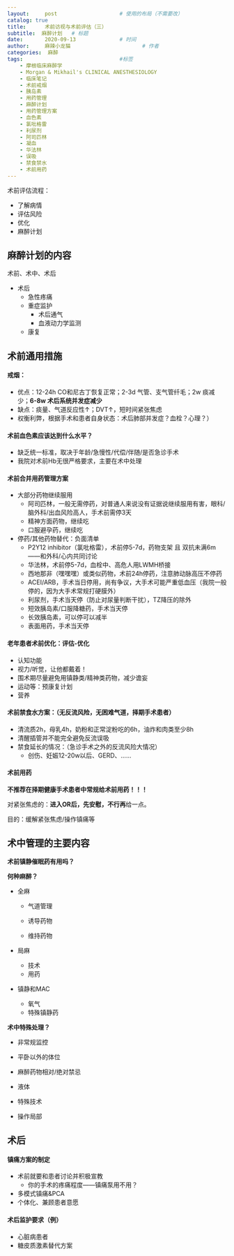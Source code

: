 ```yaml
---
layout:     post   				    # 使用的布局（不需要改）
catalog: true
title:      术前访视与术前评估（三）
subtitle:  麻醉计划   # 标题 
date:       2020-09-13				# 时间
author:     麻辣小龙猫 						# 作者
categories:  麻醉					
tags:								#标签
    - 摩根临床麻醉学
    - Morgan & Mikhail's CLINICAL ANESTHESIOLOGY
    - 临床笔记
    - 术前戒烟
    - 胰岛素
    - 用药管理
    - 麻醉计划
    - 用药管理方案
    - 血色素
    - 氯吡格雷
    - 利尿剂
    - 阿司匹林
    - 凝血
    - 华法林
    - 误吸
    - 禁食禁水
    - 术前用药
---
```



术前评估流程：

- 了解病情
- 评估风险
- 优化
- 麻醉计划

## 麻醉计划的内容

术前、术中、术后

- 术后
    - 急性疼痛
    - 重症监护
        - 术后通气
        - 血液动力学监测
    - 康复

## 术前通用措施

#### 戒烟：

- 优点：12-24h CO和尼古丁恢复正常；2-3d 气管、支气管纤毛；2w 痰减少；**6-8w 术后系统并发症减少**
- 缺点：痰量、气道反应性↑；DVT↑，短时间紧张焦虑
- 权衡利弊，根据手术和患者自身状态：术后肺部并发症？血栓？心理？）

#### 术前血色素应该达到什么水平？

- 缺乏统一标准，取决于年龄/急慢性/代偿/伴随/是否急诊手术
- 我院对术前Hb无很严格要求，主要在术中处理

#### 术前合并用药管理方案

- 大部分药物继续服用
    - 阿司匹林，一般无需停药，对普通人来说没有证据说继续服用有害，眼科/脑外科/出血风险高人，手术前需停3天
    - 精神方面药物，继续吃
    - 口服避孕药，继续吃
- 停药/其他药物替代：负面清单
    - P2Y12 inhibitor（氯吡格雷），术前停5-7d，药物支架 且 双抗未满6m——和外科/心内共同讨论
    - 华法林，术前停5-7d，血栓中、高危人用LWMH桥接
    - 西地那非（嘿嘿嘿）或类似药物，术前24h停药，注意肺动脉高压不停药
    - ACEI/ARB，手术当日停用，尚有争议，大手术可能严重低血压（我院一般停的，因为大手术常规打硬膜外）
    - 利尿剂，手术当天停（防止对尿量判断干扰），TZ降压的除外
    - 短效胰岛素/口服降糖药，手术当天停
    - 长效胰岛素，可以停可以减半
    - 表面用药，手术当天停

#### 老年患者术前优化：评估-优化

- 认知功能
- 视力/听觉，让他都戴着！
- 围术期尽量避免用镇静类/精神类药物，减少谵妄
- 运动等：预康复计划
- 营养

#### 术前禁食水方案：（无反流风险，无困难气道，择期手术患者）

- 清流质2h，母乳4h，奶粉和正常淀粉吃的6h，油炸和肉类至少8h
- 清醒插管并不能完全避免反流误吸
- 禁食延长的情况：（急诊手术之外的反流风险大情况）
    - 创伤、妊娠12-20w以后、GERD、……

#### 术前用药

**不推荐在择期健康手术患者中常规给术前用药！！！**

对紧张焦虑的：**进入OR后，先安慰，不行再**给一点。

目的：缓解紧张焦虑/操作镇痛等

## 术中管理的主要内容

**术前镇静催眠药有用吗？**

**何种麻醉？**

* 全麻

  * 气道管理

  * 诱导药物
  * 维持药物

* 局麻
  * 技术
  * 用药

* 镇静和MAC
  * 氧气
  * 特殊镇静药

**术中特殊处理？**

* 非常规监控

* 平卧以外的体位

* 麻醉药物相对/绝对禁忌

* 液体

* 特殊技术

* 操作局部


## 术后

#### 镇痛方案的制定

- 术前就要和患者讨论并积极宣教
    - 你的手术的疼痛程度——镇痛泵用不用？
- 多模式镇痛&PCA
- 个体化、兼顾患者意愿

#### 术后监护要求（例）

- 心脏病患者
- 糖皮质激素替代方案
